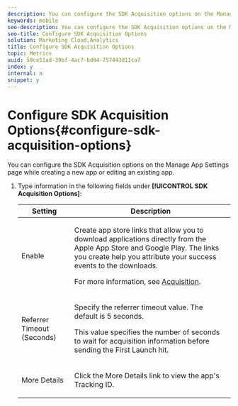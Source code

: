 ```yaml
---
description: You can configure the SDK Acquisition options on the Manage App Settings page while creating a new app or editing an existing app.
keywords: mobile
seo-description: You can configure the SDK Acquisition options on the Manage App Settings page while creating a new app or editing an existing app.
seo-title: Configure SDK Acquisition Options
solution: Marketing Cloud,Analytics
title: Configure SDK Acquisition Options
topic: Metrics
uuid: 50ce51ad-39bf-4ac7-bd94-757443d11ca7
index: y
internal: n
snippet: y
---
```


# Configure SDK Acquisition Options{#configure-sdk-acquisition-options}

You can configure the SDK Acquisition options on the Manage App Settings page while creating a new app or editing an existing app.

1. Type information in the following fields under **[!UICONTROL SDK Acquisition Options]**:

    <table id="table_81C6A1332E0840F99A2CEFEC73E7F8B1"> 
    <thead> 
    <tr> 
    <th colname="col1" class="entry"> Setting </th> 
    <th colname="col2" class="entry"> Description </th> 
    </tr> 
    </thead>
    <tbody> 
    <tr> 
    <td colname="col1"> <p><span class="uicontrol"> Enable </span> </p> </td> 
    <td colname="col2"> <p>Create app store links that allow you to download applications directly from the Apple App Store and Google Play. The links you create help you attribute your success events to the downloads. </p> <p>For more information, see <a href="../../acquisition-main/acquisition-main.md#concept_542D3F9599614CB89ACF558683E9D34B" format="dita" scope="local"> Acquisition</a>. </p> </td> 
    </tr> 
    <tr> 
    <td colname="col1"> <p><span class="uicontrol"> Referrer Timeout (Seconds) </span> </p> </td> 
    <td colname="col2"> <p>Specify the referrer timeout value. The default is 5 seconds. </p> <p>This value specifies the number of seconds to wait for acquisition information before sending the First Launch hit. </p> </td> 
    </tr> 
    <tr> 
    <td colname="col1"> <p><span class="uicontrol"> More Details </span> </p> </td> 
    <td colname="col2"> <p>Click the <span class="uicontrol"> More Details </span> link to view the app's Tracking ID. </p> </td> 
    </tr> 
    </tbody> 
    </table>

